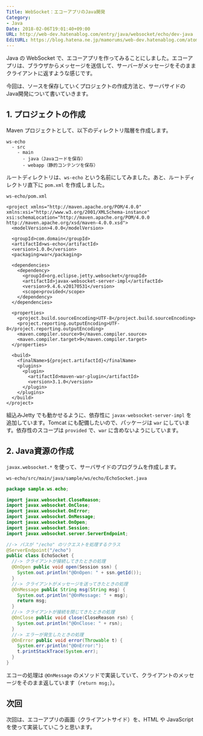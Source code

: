 ```yaml
---
Title: WebSocket：エコーアプリのJava開発
Category:
- Java
Date: 2018-02-06T19:01:40+09:00
URL: http://web-dev.hatenablog.com/entry/java/websocket/echo/dev-java
EditURL: https://blog.hatena.ne.jp/mamorums/web-dev.hatenablog.com/atom/entry/8599973812344377668
---
```


Java の WebSocket で、エコーアプリを作ってみることにしました。エコーアプリは、ブラウザからメッセージを送信して、サーバーがメッセージをそのままクライアントに返すような感じです。

今回は、ソースを保存していくプロジェクトの作成方法と、サーバサイドの Java開発について書いていきます。


## 1. プロジェクトの作成
Maven プロジェクトとして、以下のディレクトリ階層を作成します。

```
ws-echo
  - src
    - main
      - java（Javaコードを保存）
      - webapp（静的コンテンツを保存）
```

ルートディレクトリは、`ws-echo` という名前にしてみました。あと、ルートディレクトリ直下に `pom.xml` を作成しました。

`ws-echo/pom.xml`

```
<project xmlns="http://maven.apache.org/POM/4.0.0" xmlns:xsi="http://www.w3.org/2001/XMLSchema-instance" xsi:schemaLocation="http://maven.apache.org/POM/4.0.0 http://maven.apache.org/xsd/maven-4.0.0.xsd">
  <modelVersion>4.0.0</modelVersion>

  <groupId>com.domain</groupId>
  <artifactId>ws-echo</artifactId>
  <version>1.0.0</version>
  <packaging>war</packaging>

  <dependencies>
    <dependency>
      <groupId>org.eclipse.jetty.websocket</groupId>
      <artifactId>javax-websocket-server-impl</artifactId>
      <version>9.4.6.v20170531</version>
      <scope>provided</scope>
    </dependency>
  </dependencies>

  <properties>
    <project.build.sourceEncoding>UTF-8</project.build.sourceEncoding>
    <project.reporting.outputEncoding>UTF-8</project.reporting.outputEncoding>
    <maven.compiler.source>9</maven.compiler.source>
    <maven.compiler.target>9</maven.compiler.target>
  </properties>

  <build>
    <finalName>${project.artifactId}</finalName>
    <plugins>
      <plugin>
        <artifactId>maven-war-plugin</artifactId>
        <version>3.1.0</version>
      </plugin>
    </plugins>
  </build>
</project>
```

組込みJetty でも動かせるように、依存性に `javax-websocket-server-impl` を追加しています。Tomcat にも配備したいので、パッケージは `war` にしています。依存性のスコープは `provided` で、`war` に含めないようにしています。


## 2. Java資源の作成
`javax.websocket.*` を使って、サーバサイドのプログラムを作成します。

`ws-echo/src/main/java/sample/ws/echo/EchoSocket.java`

```java
package sample.ws.echo;

import javax.websocket.CloseReason;
import javax.websocket.OnClose;
import javax.websocket.OnError;
import javax.websocket.OnMessage;
import javax.websocket.OnOpen;
import javax.websocket.Session;
import javax.websocket.server.ServerEndpoint;

//-> パスが "/echo" のリクエストを処理するクラス
@ServerEndpoint("/echo")
public class EchoSocket {
  //-> クライアントが接続してきたときの処理
  @OnOpen public void open(Session ssn) {
    System.out.println("@OnOpen: " + ssn.getId());
  }
  //-> クライアントがメッセージを送ってきたときの処理
  @OnMessage public String msg(String msg) {
    System.out.println("@OnMessage: " + msg);
    return msg;
  }
  //-> クライアントが接続を閉じてきたときの処理
  @OnClose public void close(CloseReason rsn) {
    System.out.println("@OnClose: " + rsn);
  }
  //-> エラーが発生したときの処理
  @OnError public void error(Throwable t) {
    System.err.println("@OnError:");
    t.printStackTrace(System.err);
  }
}
```

エコーの処理は `@OnMessage` のメソッドで実装していて、クライアントのメッセージをそのまま返しています（`return msg;`）。


## 次回
次回は、エコーアプリの画面（クライアントサイド）を、HTML や JavaScript を使って実装していこうと思います。


